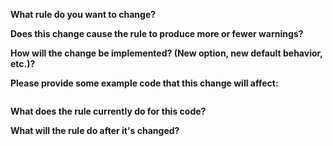 <!--
    ESLint adheres to the [JS Foundation Code of Conduct](https://js.foundation/community/code-of-conduct).

    This template is for requesting a rule change. If you are here for another reason, please see below:

    1. To report a bug: https://eslint.org/docs/developer-guide/contributing/reporting-bugs
    2. To propose a new rule: https://eslint.org/docs/developer-guide/contributing/new-rules
    3. To request a change that is not a bug fix, rule change, or new rule: https://eslint.org/docs/developer-guide/contributing/changes
    4. If you have any questions, please stop by our chatroom: https://gitter.im/eslint/eslint

    Note that leaving sections blank will make it difficult for us to troubleshoot and we may have to close the issue.
-->

**What rule do you want to change?**

**Does this change cause the rule to produce more or fewer warnings?**

**How will the change be implemented? (New option, new default behavior, etc.)?**

**Please provide some example code that this change will affect:**

<!-- Put your code examples here -->
```js

```

**What does the rule currently do for this code?**

**What will the rule do after it's changed?**

